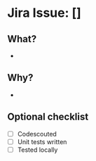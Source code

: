 # Jira Issue: []

## What?
-

## Why?
-

## Optional checklist
- [ ] Codescouted
- [ ] Unit tests written
- [ ] Tested locally
